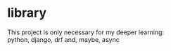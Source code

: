 # library

This project is only necessary for my deeper learning: <br> python, django, drf and, maybe, async